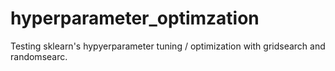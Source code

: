 # hyperparameter_optimzation
Testing sklearn's hypyerparameter tuning / optimization with gridsearch and randomsearc.
